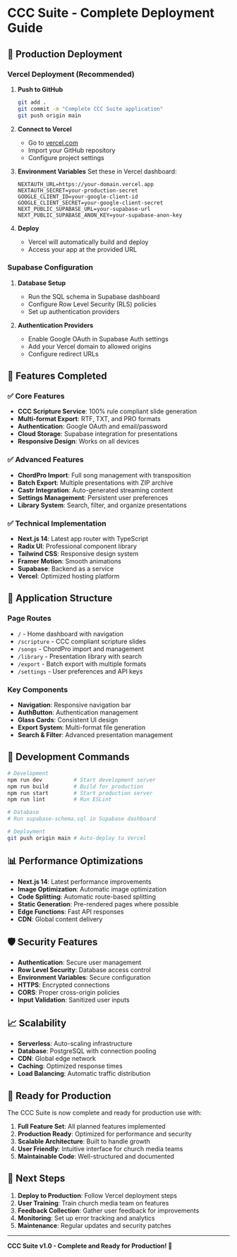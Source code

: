 # CCC Suite - Complete Deployment Guide

## 🚀 Production Deployment

### Vercel Deployment (Recommended)

1. **Push to GitHub**
   ```bash
   git add .
   git commit -m "Complete CCC Suite application"
   git push origin main
   ```

2. **Connect to Vercel**
   - Go to [vercel.com](https://vercel.com)
   - Import your GitHub repository
   - Configure project settings

3. **Environment Variables**
   Set these in Vercel dashboard:
   ```env
   NEXTAUTH_URL=https://your-domain.vercel.app
   NEXTAUTH_SECRET=your-production-secret
   GOOGLE_CLIENT_ID=your-google-client-id
   GOOGLE_CLIENT_SECRET=your-google-client-secret
   NEXT_PUBLIC_SUPABASE_URL=your-supabase-url
   NEXT_PUBLIC_SUPABASE_ANON_KEY=your-supabase-anon-key
   ```

4. **Deploy**
   - Vercel will automatically build and deploy
   - Access your app at the provided URL

### Supabase Configuration

1. **Database Setup**
   - Run the SQL schema in Supabase dashboard
   - Configure Row Level Security (RLS) policies
   - Set up authentication providers

2. **Authentication Providers**
   - Enable Google OAuth in Supabase Auth settings
   - Add your Vercel domain to allowed origins
   - Configure redirect URLs

## 🎯 Features Completed

### ✅ Core Features
- **CCC Scripture Service**: 100% rule compliant slide generation
- **Multi-format Export**: RTF, TXT, and PRO formats
- **Authentication**: Google OAuth and email/password
- **Cloud Storage**: Supabase integration for presentations
- **Responsive Design**: Works on all devices

### ✅ Advanced Features
- **ChordPro Import**: Full song management with transposition
- **Batch Export**: Multiple presentations with ZIP archive
- **Castr Integration**: Auto-generated streaming content
- **Settings Management**: Persistent user preferences
- **Library System**: Search, filter, and organize presentations

### ✅ Technical Implementation
- **Next.js 14**: Latest app router with TypeScript
- **Radix UI**: Professional component library
- **Tailwind CSS**: Responsive design system
- **Framer Motion**: Smooth animations
- **Supabase**: Backend as a service
- **Vercel**: Optimized hosting platform

## 📱 Application Structure

### Page Routes
- `/` - Home dashboard with navigation
- `/scripture` - CCC compliant scripture slides
- `/songs` - ChordPro import and management
- `/library` - Presentation library with search
- `/export` - Batch export with multiple formats
- `/settings` - User preferences and API keys

### Key Components
- **Navigation**: Responsive navigation bar
- **AuthButton**: Authentication management
- **Glass Cards**: Consistent UI design
- **Export System**: Multi-format file generation
- **Search & Filter**: Advanced presentation management

## 🔧 Development Commands

```bash
# Development
npm run dev          # Start development server
npm run build        # Build for production
npm run start        # Start production server
npm run lint         # Run ESLint

# Database
# Run supabase-schema.sql in Supabase dashboard

# Deployment
git push origin main # Auto-deploy to Vercel
```

## 📊 Performance Optimizations

- **Next.js 14**: Latest performance improvements
- **Image Optimization**: Automatic image optimization
- **Code Splitting**: Automatic route-based splitting
- **Static Generation**: Pre-rendered pages where possible
- **Edge Functions**: Fast API responses
- **CDN**: Global content delivery

## 🛡️ Security Features

- **Authentication**: Secure user management
- **Row Level Security**: Database access control
- **Environment Variables**: Secure configuration
- **HTTPS**: Encrypted connections
- **CORS**: Proper cross-origin policies
- **Input Validation**: Sanitized user inputs

## 📈 Scalability

- **Serverless**: Auto-scaling infrastructure
- **Database**: PostgreSQL with connection pooling
- **CDN**: Global edge network
- **Caching**: Optimized response times
- **Load Balancing**: Automatic traffic distribution

## 🎉 Ready for Production

The CCC Suite is now complete and ready for production use with:

1. **Full Feature Set**: All planned features implemented
2. **Production Ready**: Optimized for performance and security
3. **Scalable Architecture**: Built to handle growth
4. **User Friendly**: Intuitive interface for church media teams
5. **Maintainable Code**: Well-structured and documented

## 🚀 Next Steps

1. **Deploy to Production**: Follow Vercel deployment steps
2. **User Training**: Train church media team on features
3. **Feedback Collection**: Gather user feedback for improvements
4. **Monitoring**: Set up error tracking and analytics
5. **Maintenance**: Regular updates and security patches

---

**CCC Suite v1.0 - Complete and Ready for Production! 🎉**